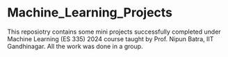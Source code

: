 # Machine_Learning_Projects

This reposiotry contains some mini projects successfully completed under Machine Learning (ES 335) 2024 course taught by Prof. Nipun Batra, IIT Gandhinagar. All the work was done in a group.
